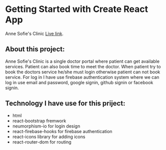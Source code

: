 # Getting Started with Create React App

Anne Sofie's Clinic [Live link](https://sunrise-medicare.web.app/).

## About this project:

Anne Sofie's Clinic is a single doctor portal where patient can get available services. Patient can also book time to meet the doctor. When patient try to book the doctors service he/she must login otherwise patient can not book service. For log in I have use firebase authentication system where we can log in use email and password, google signin, github signin or facebook signin.

## Technology I have use for this priject:

- html
- react-bootstrap fremwork
- neumorphism-io for login design
- react-firebase-hooks for firebase authentication
- react-icons library for adding icons
- react-router-dom for routing
